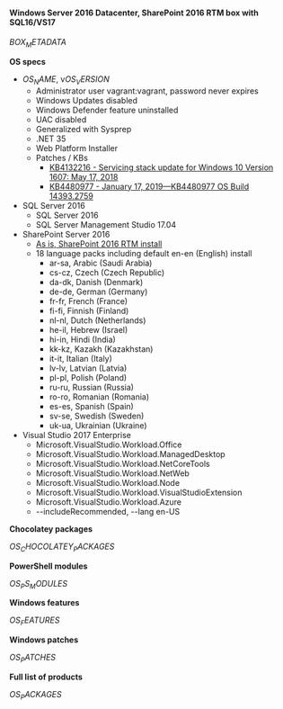 #### Windows Server 2016 Datacenter, SharePoint 2016 RTM box with SQL16/VS17
$BOX_METADATA$

**OS specs**

* $OS_NAME$, v$OS_VERSION$
  * Administrator user vagrant:vagrant, password never expires
  * Windows Updates disabled
  * Windows Defender feature uninstalled
  * UAC disabled
  * Generalized with Sysprep
  * .NET 35
  * Web Platform Installer
  * Patches / KBs
    * [KB4132216 - Servicing stack update for Windows 10 Version 1607: May 17, 2018](https://support.microsoft.com/en-us/help/4132216/servicing-stack-update-for-windows-10-1607-may-17-2018)
    * [KB4480977 - January 17, 2019—KB4480977 OS Build 14393.2759](https://support.microsoft.com/en-au/help/4480977)    
* SQL Server 2016
    * SQL Server 2016
    * SQL Server Management Studio 17.04
* SharePoint Server 2016
    * [As is, SharePoint 2016 RTM install](https://www.microsoft.com/en-us/download/details.aspx?id=51493)
    * 18 language packs including default en-en (English) install
        * ar-sa, Arabic (Saudi Arabia)
        * cs-cz, Czech (Czech Republic)
        * da-dk, Danish (Denmark)
        * de-de, German (Germany)
        * fr-fr, French (France)
        * fi-fi, Finnish (Finland)
        * nl-nl, Dutch (Netherlands)
        * he-il, Hebrew (Israel)
        * hi-in, Hindi (India)
        * kk-kz, Kazakh (Kazakhstan)
        * it-it, Italian (Italy)
        * lv-lv, Latvian (Latvia)
        * pl-pl, Polish (Poland)
        * ru-ru, Russian (Russia)
        * ro-ro, Romanian (Romania)
        * es-es, Spanish (Spain)
        * sv-se, Swedish (Sweden)
        * uk-ua, Ukrainian (Ukraine)
* Visual Studio 2017 Enterprise
    * Microsoft.VisualStudio.Workload.Office
    * Microsoft.VisualStudio.Workload.ManagedDesktop
    * Microsoft.VisualStudio.Workload.NetCoreTools
    * Microsoft.VisualStudio.Workload.NetWeb
    * Microsoft.VisualStudio.Workload.Node
    * Microsoft.VisualStudio.Workload.VisualStudioExtension
    * Microsoft.VisualStudio.Workload.Azure
    * --includeRecommended, --lang en-US

**Chocolatey packages**

$OS_CHOCOLATEY_PACKAGES$

**PowerShell modules**

$OS_PS_MODULES$

**Windows features**

$OS_FEATURES$

**Windows patches**

$OS_PATCHES$

**Full list of products**

$OS_PACKAGES$